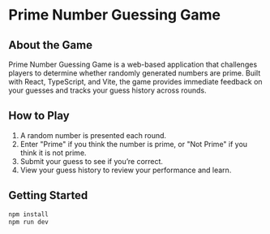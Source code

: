 # Prime Number Guessing Game

## About the Game
Prime Number Guessing Game is a web-based application that challenges players to determine whether randomly generated numbers are prime. Built with React, TypeScript, and Vite, the game provides immediate feedback on your guesses and tracks your guess history across rounds.

## How to Play
1. A random number is presented each round.  
2. Enter "Prime" if you think the number is prime, or "Not Prime" if you think it is not prime.  
3. Submit your guess to see if you’re correct.  
4. View your guess history to review your performance and learn.

## Getting Started
```bash
npm install
npm run dev
```